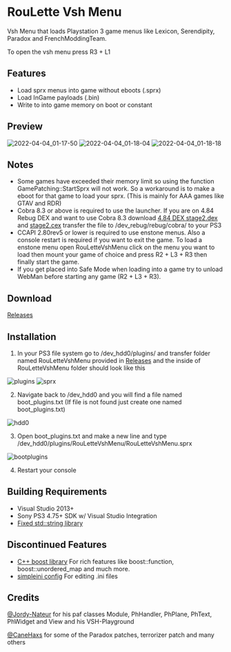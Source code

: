 # RouLette Vsh Menu
Vsh Menu that loads Playstation 3 game menus like Lexicon, Serendipity, Paradox and FrenchModdingTeam. 

To open the vsh menu press R3 + L1

## Features
- Load sprx menus into game without eboots (.sprx)
- Load InGame payloads (.bin)
- Write to into game memory on boot or constant


## Preview
![2022-04-04_01-17-50](https://user-images.githubusercontent.com/9206290/161502591-f2ec4acb-6646-4d5d-a181-6ab92cc5844f.png)
![2022-04-04_01-18-04](https://user-images.githubusercontent.com/9206290/161502608-371a0f22-82f3-41d2-9795-b21c0fdfb14b.png)
![2022-04-04_01-18-18](https://user-images.githubusercontent.com/9206290/161502622-749c4b1a-bde3-4c83-b78a-62ed5bcc1643.png)


## Notes
- Some games have exceeded their memory limit so using the function GamePatching::StartSprx will not work. So a workaround is to make a eboot for that game to load your sprx. (This is mainly for AAA games like GTAV and RDR)
- Cobra 8.3 or above is required to use the launcher. If you are on 4.84 Rebug DEX and want to use Cobra 8.3 download [4.84 DEX stage2.dex](https://github.com/Evilnat/Cobra-PS3/blob/master/8.3/4.84/REBUG/REX/BIN/stage2.dex "4.84 DEX stage2.dex") and [stage2.cex](https://github.com/Evilnat/Cobra-PS3/blob/master/8.3/4.84/REBUG/REX/BIN/stage2.cex "stage2.cex") transfer the file to /dev_rebug/rebug/cobra/ to your PS3
- CCAPI 2.80rev5 or lower is required to use enstone menus. Also a console restart is required if you want to exit the game. To load a enstone menu open RouLetteVshMenu click on the menu you want to load then mount your game of choice and press R2 + L3 + R3 then finally start the game.
- If you get placed into Safe Mode when loading into a game try to unload WebMan before starting any game (R2 + L3 + R3).

## Download 
[Releases](https://github.com/TheRouletteBoi/RouLetteVshMenu/releases)
 
 
## Installation
1. In your PS3 file system go to /dev_hdd0/plugins/ and transfer folder named RouLetteVshMenu provided in [Releases](https://github.com/TheRouletteBoi/RouLetteVshMenu/releases) and the inside of RouLetteVshMenu folder should look like this

![plugins](https://github.com/TheRouletteBoi/RouLetteVshMenu/blob/main/Resources/plugins.PNG)
![sprx](https://github.com/TheRouletteBoi/RouLetteVshMenu/blob/main/Resources/sprx.PNG)

2. Navigate back to /dev_hdd0 and you will find a file named boot_plugins.txt (If file is not found just create one named boot_plugins.txt)

![hdd0](https://github.com/TheRouletteBoi/RouLetteVshMenu/blob/main/Resources/hdd0.PNG)

3. Open boot_plugins.txt and make a new line and type /dev_hdd0/plugins/RouLetteVshMenu/RouLetteVshMenu.sprx

![bootplugins](https://github.com/TheRouletteBoi/RouLetteVshMenu/blob/main/Resources/bootplugins.PNG)

4. Restart your console


## Building Requirements
- Visual Studio 2013+
- Sony PS3 4.75+ SDK w/ Visual Studio Integration
- [Fixed std::string library](https://github.com/skiff/libpsutil/releases "Fixed std::string library")


## Discontinued Features
- [C++ boost library](https://github.com/TheRouletteBoi/RouLetteVshMenu/tree/4524ebb946bc536b7b1d84a07c4b5489cc2e1faa) For rich features like boost::function, boost::unordered_map and much more.
- [simpleini config](https://github.com/TheRouletteBoi/RouLetteVshMenu/tree/bd7f9dc7cd4b64833795e4f148eb294852db446a) For editing .ini files



## Credits
[@Jordy-Nateur](https://github.com/Jordy-Nateur "Jordy-Nateur") for his paf classes Module, PhHandler, PhPlane, PhText, PhWidget and View and his VSH-Playground

[@CaneHaxs](https://github.com/CaneHaxs "CaneHaxs") for some of the Paradox patches, terrorizer patch and many others
